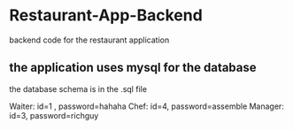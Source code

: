 # Restaurant-App-Backend
backend code for the restaurant application

## the application uses mysql for the database

the database schema is in the .sql file 

Waiter: id=1 , password=hahaha
Chef: id=4, password=assemble
Manager: id=3, password=richguy
